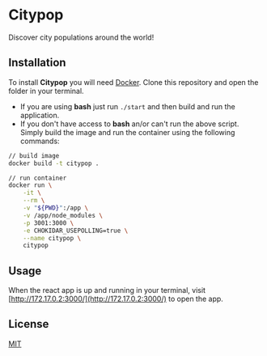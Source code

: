 # Citypop

Discover city populations around the world!

## Installation
To install **Citypop** you will need [Docker](https://www.docker.com/). Clone this repository and open the folder in your terminal.
- If you are using **bash** just run `./start` and then build and run the application.
- If you don't have access to **bash** an/or can't run the above script. Simply build the image and run the container using the following commands:

```bash
// build image
docker build -t citypop .

// run container
docker run \
    -it \
    --rm \
    -v "${PWD}":/app \
    -v /app/node_modules \
    -p 3001:3000 \
    -e CHOKIDAR_USEPOLLING=true \
    --name citypop \
    citypop
```

## Usage
When the react app is up and running in your terminal, visit [http://172.17.0.2:3000/](http://172.17.0.2:3000/) to open the app.

## License
[MIT](https://choosealicense.com/licenses/mit/)
